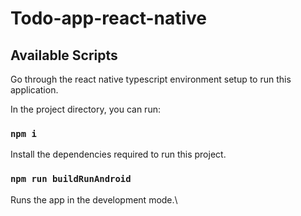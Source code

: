 # Todo-app-react-native

## Available Scripts

Go through the react native typescript environment setup to run this application.

In the project directory, you can run:

### `npm i`

Install the dependencies required to run this project.

### `npm run buildRunAndroid`

Runs the app in the development mode.\
